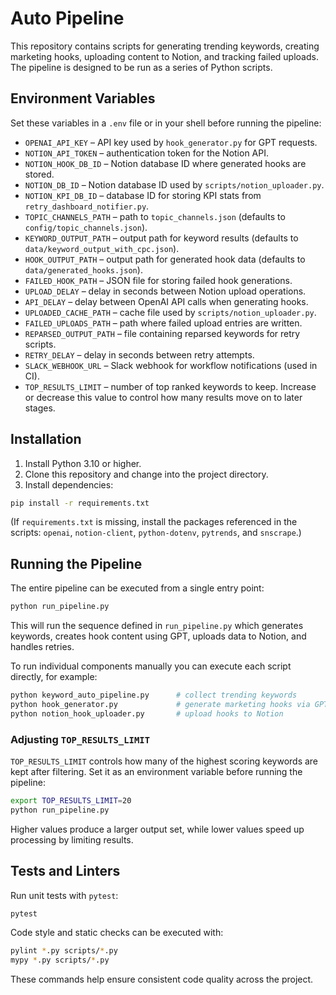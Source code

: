 # Auto Pipeline

This repository contains scripts for generating trending keywords, creating marketing hooks, uploading content to Notion, and tracking failed uploads. The pipeline is designed to be run as a series of Python scripts.

## Environment Variables

Set these variables in a `.env` file or in your shell before running the pipeline:

- `OPENAI_API_KEY` – API key used by `hook_generator.py` for GPT requests.
- `NOTION_API_TOKEN` – authentication token for the Notion API.
- `NOTION_HOOK_DB_ID` – Notion database ID where generated hooks are stored.
- `NOTION_DB_ID` – Notion database ID used by `scripts/notion_uploader.py`.
- `NOTION_KPI_DB_ID` – database ID for storing KPI stats from `retry_dashboard_notifier.py`.
- `TOPIC_CHANNELS_PATH` – path to `topic_channels.json` (defaults to `config/topic_channels.json`).
- `KEYWORD_OUTPUT_PATH` – output path for keyword results (defaults to `data/keyword_output_with_cpc.json`).
- `HOOK_OUTPUT_PATH` – output path for generated hook data (defaults to `data/generated_hooks.json`).
- `FAILED_HOOK_PATH` – JSON file for storing failed hook generations.
- `UPLOAD_DELAY` – delay in seconds between Notion upload operations.
- `API_DELAY` – delay between OpenAI API calls when generating hooks.
- `UPLOADED_CACHE_PATH` – cache file used by `scripts/notion_uploader.py`.
- `FAILED_UPLOADS_PATH` – path where failed upload entries are written.
- `REPARSED_OUTPUT_PATH` – file containing reparsed keywords for retry scripts.
- `RETRY_DELAY` – delay in seconds between retry attempts.
- `SLACK_WEBHOOK_URL` – Slack webhook for workflow notifications (used in CI).
- `TOP_RESULTS_LIMIT` – number of top ranked keywords to keep. Increase or decrease this value to control how many results move on to later stages.

## Installation

1. Install Python 3.10 or higher.
2. Clone this repository and change into the project directory.
3. Install dependencies:

```bash
pip install -r requirements.txt
```

(If `requirements.txt` is missing, install the packages referenced in the scripts: `openai`, `notion-client`, `python-dotenv`, `pytrends`, and `snscrape`.)

## Running the Pipeline

The entire pipeline can be executed from a single entry point:

```bash
python run_pipeline.py
```

This will run the sequence defined in `run_pipeline.py` which generates keywords, creates hook content using GPT, uploads data to Notion, and handles retries.

To run individual components manually you can execute each script directly, for example:

```bash
python keyword_auto_pipeline.py      # collect trending keywords
python hook_generator.py             # generate marketing hooks via GPT
python notion_hook_uploader.py       # upload hooks to Notion
```

### Adjusting `TOP_RESULTS_LIMIT`

`TOP_RESULTS_LIMIT` controls how many of the highest scoring keywords are kept after filtering. Set it as an environment variable before running the pipeline:

```bash
export TOP_RESULTS_LIMIT=20
python run_pipeline.py
```

Higher values produce a larger output set, while lower values speed up processing by limiting results.

## Tests and Linters

Run unit tests with `pytest`:

```bash
pytest
```

Code style and static checks can be executed with:

```bash
pylint *.py scripts/*.py
mypy *.py scripts/*.py
```

These commands help ensure consistent code quality across the project.
